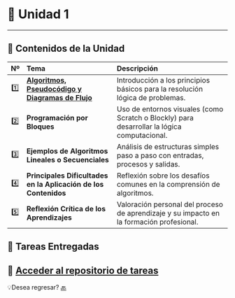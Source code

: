 # 📒 Unidad 1
---
## 🧩 Contenidos de la Unidad

| Nº | Tema | Descripción |
|:--:|:------|:-------------|
| 1️⃣ | [**Algoritmos, Pseudocódigo y Diagramas de Flujo**](Tema1.md) | Introducción a los principios básicos para la resolución lógica de problemas. |
| 2️⃣ | **Programación por Bloques** | Uso de entornos visuales (como Scratch o Blockly) para desarrollar la lógica computacional. |
| 3️⃣ | **Ejemplos de Algoritmos Lineales o Secuenciales** | Análisis de estructuras simples paso a paso con entradas, procesos y salidas. |
| 4️⃣ | **Principales Dificultades en la Aplicación de los Contenidos** | Reflexión sobre los desafíos comunes en la comprensión de algoritmos. |
| 5️⃣ | **Reflexión Crítica de los Aprendizajes** | Valoración personal del proceso de aprendizaje y su impacto en la formación profesional. |

## 📂 Tareas Entregadas

📎 [**Acceder al repositorio de tareas**](https://drive.google.com/drive/folders/1-cQZ-Kqn8GfTBBV5RKtuSyZaklMX-XKH?usp=drive_link)
---
💡Desea regresar? [🔙](index.md)
